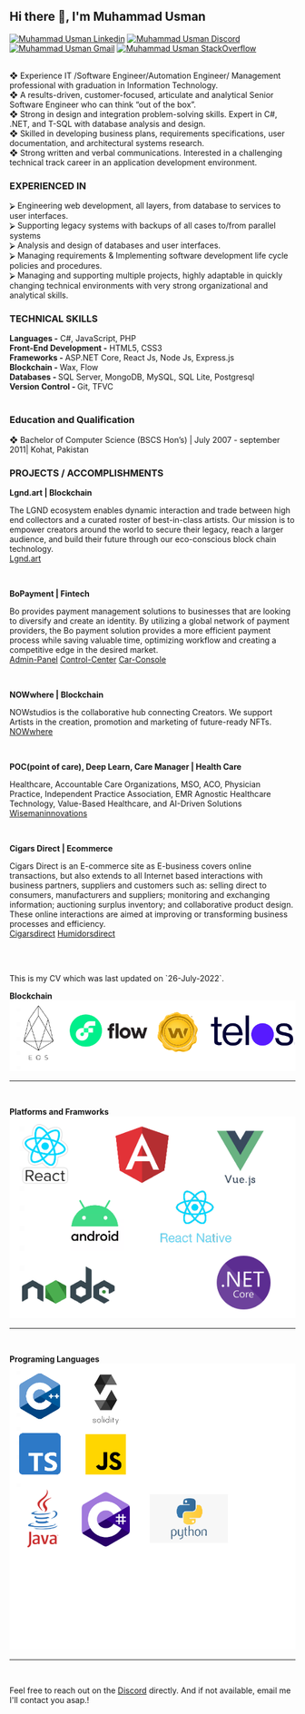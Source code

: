 <h2> Hi there 👋, I'm Muhammad Usman </h2>

[![Muhammad Usman Linkedin](https://img.shields.io/badge/LinkedIn-0077B5?style=for-the-badge&logo=linkedin&logoColor=white)](https://www.linkedin.com/in/muhammad-usman-19b84948/) [![Muhammad Usman Discord](https://img.shields.io/badge/Discord-7289DA?style=for-the-badge&logo=discord&logoColor=white)](https://discordapp.com/users/Usman0096#5430) [![Muhammad Usman Gmail](https://img.shields.io/badge/Gmail-D14836?style=for-the-badge&logo=gmail&logoColor=white)](https://mail.google.com/mail/u/usman007kust@gmail.com) [![Muhammad Usman StackOverflow](https://img.shields.io/badge/StackOverflow-F48024?style=for-the-badge&logo=stackoverflow&logoColor=white)](https://stackoverflow.com/users/6589865/muhammad-usman)

<br/> ❖ Experience IT /Software Engineer/Automation Engineer/ Management professional with graduation in Information Technology. <br/> ❖ A results-driven, customer-focused, articulate and analytical Senior Software Engineer who can think “out of the box”.<br/> ❖ Strong in design and integration problem-solving skills. Expert in C#, .NET, and T-SQL with database analysis and design.<br/> ❖ Skilled in developing business plans, requirements specifications, user documentation, and architectural systems research.<br/> ❖ Strong written and verbal communications. Interested in a challenging technical track career in an application development environment.<br/>

<h3> EXPERIENCED IN </h3>
⮚ Engineering web development, all layers, from database to services to user interfaces.<br/> ⮚ Supporting legacy systems with backups of all cases to/from parallel systems<br/> ⮚ Analysis and design of databases and user interfaces.<br/> ⮚ Managing requirements & Implementing software development life cycle policies and procedures.<br/> ⮚ Managing and supporting multiple projects, highly adaptable in quickly changing technical environments with very strong organizational and analytical skills.<br/>


<h3> TECHNICAL SKILLS </h3>
<b>Languages -</b> C#, JavaScript, PHP<br/>
<b>Front-End Development -</b> HTML5, CSS3<br/>
<b>Frameworks - </b>ASP.NET Core, React Js, Node Js, Express.js<br/>
<b>Blockchain - </b> Wax, Flow <br/>
<b>Databases - </b>SQL Server, MongoDB, MySQL, SQL Lite, Postgresql <br/>
<b>Version Control - </b> Git, TFVC <br/>

<br/>
<h3> Education and Qualification </h3>
❖ Bachelor of Computer Science (BSCS Hon’s) | July 2007 - september 2011| Kohat, Pakistan <br/>

<h3>PROJECTS / ACCOMPLISHMENTS</h3>
<b>Lgnd.art | Blockchain</b> 
<p>The LGND ecosystem enables dynamic interaction and trade between high end collectors and a curated roster of best-in-class artists. Our mission is to empower creators around the world to secure their legacy, reach a larger audience, and build their future through our eco-conscious block chain technology.
<br/>
<a href="https://lgnd.art/">Lgnd.art</a></p>
<br/>

<b>BoPayment | Fintech </b> 
<p>Bo provides payment management solutions to businesses that are looking to diversify and create an identity. By utilizing a global network of payment providers, the Bo payment solution provides a more efficient payment process while saving valuable time, optimizing workflow and creating a competitive edge in the desired market.  
<br/>
<a href="https://bopayments.com/">Admin-Panel</a>
<a href="https://control-center.io/">Control-Center</a>
<a href="https://card-console.com/">Car-Console</a>
</p>

<br/>

<b>NOWwhere | Blockchain</b> 
<p>
    NOWstudios is the collaborative hub connecting Creators. We support Artists in the creation, promotion and marketing of future-ready NFTs.  
<br/>
<a href="https://nowwhere.io/">NOWwhere</a> 
</p>

<br/>

<b>POC(point of care), Deep Learn, Care Manager | Health Care</b> 
<p>
Healthcare, Accountable Care Organizations, MSO, ACO, Physician Practice, Independent Practice Association, EMR Agnostic Healthcare Technology, Value-Based Healthcare, and AI-Driven Solutions
<br/>
<a href="https://wisemaninnovations.com/">Wisemaninnovations</a>
</p>

<br/> 

<b>Cigars Direct | Ecommerce </b> 
<p>
Cigars Direct is an E-commerce site as E-business covers online transactions, but also extends to all Internet based interactions with business partners, suppliers and customers such as: selling direct to consumers, manufacturers and suppliers; monitoring and exchanging information; auctioning surplus inventory; and collaborative product design. These online interactions are aimed at improving or transforming business processes and efficiency.
<br/>
<a href="https://www.cigarsdirect.com/">Cigarsdirect</a> 
<a href="https://www.humidorsdirect.com/">Humidorsdirect</a> 
</p>

<br/>
  
<br/> 

<p>This is my CV which was last updated on `26-July-2022`.</p>


<b>Blockchain</b> 
<img src="./images/blockchains.png" alt="Blockchain" /> 
<hr/>
<br/>

<b>Platforms and Framworks</b> 
<img src="./images/framwworks.png" alt="Frameworks" />
<hr/>
<br/>

<b>Programing Languages</b> 
<img src="./images/languages.png" alt="Languages" /> 
<hr/>
<br/>

Feel free to reach out on the [Discord](https://discordapp.com/users/Usman0096#5430) directly. And if not available, email me I'll contact you asap.!
